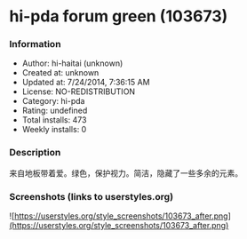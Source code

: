 # hi-pda forum green (103673)

### Information
- Author: hi-haitai (unknown)
- Created at: unknown
- Updated at: 7/24/2014, 7:36:15 AM
- License: NO-REDISTRIBUTION
- Category: hi-pda
- Rating: undefined
- Total installs: 473
- Weekly installs: 0


### Description
来自地板带着爱。绿色，保护视力。简洁，隐藏了一些多余的元素。


### Screenshots (links to userstyles.org)
![https://userstyles.org/style_screenshots/103673_after.png](https://userstyles.org/style_screenshots/103673_after.png)


